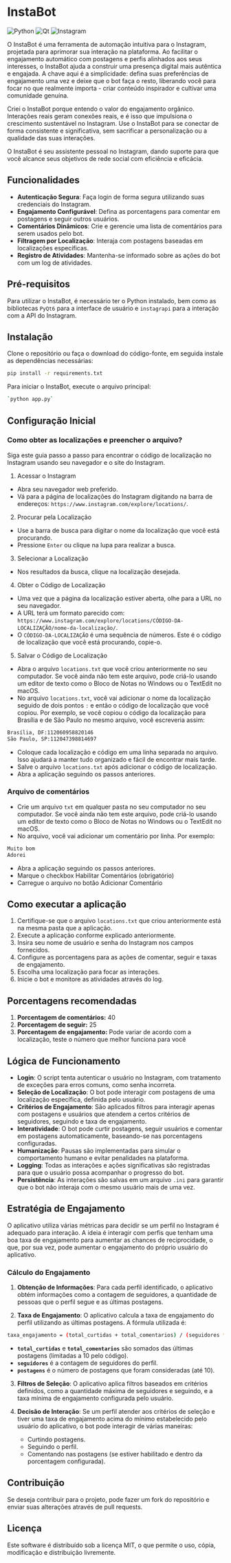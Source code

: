 
# InstaBot
![Python](https://img.shields.io/badge/python-3670A0?style=for-the-badge&logo=python&logoColor=ffdd54)
![Qt](https://img.shields.io/badge/Qt-%23217346.svg?style=for-the-badge&logo=Qt&logoColor=white)
![Instagram](https://img.shields.io/badge/Instagram-%23E4405F.svg?style=for-the-badge&logo=Instagram&logoColor=white)

O InstaBot é uma ferramenta de automação intuitiva para o Instagram, projetada para aprimorar sua interação na plataforma. Ao facilitar o engajamento automático com postagens e perfis alinhados aos seus interesses, o InstaBot ajuda a construir uma presença digital mais autêntica e engajada. A chave aqui é a simplicidade: defina suas preferências de engajamento uma vez e deixe que o bot faça o resto, liberando você para focar no que realmente importa - criar conteúdo inspirador e cultivar uma comunidade genuína.

Criei o InstaBot porque entendo o valor do engajamento orgânico. Interações reais geram conexões reais, e é isso que impulsiona o crescimento sustentável no Instagram. Use o InstaBot para se conectar de forma consistente e significativa, sem sacrificar a personalização ou a qualidade das suas interações.

O InstaBot é seu assistente pessoal no Instagram, dando suporte para que você alcance seus objetivos de rede social com eficiência e eficácia.

## Funcionalidades
- **Autenticação Segura**: Faça login de forma segura utilizando suas credenciais do Instagram.
- **Engajamento Configurável**: Defina as porcentagens para comentar em postagens e seguir outros usuários.
- **Comentários Dinâmicos**: Crie e gerencie uma lista de comentários para serem usados pelo bot.
- **Filtragem por Localização**: Interaja com postagens baseadas em localizações específicas.
- **Registro de Atividades**: Mantenha-se informado sobre as ações do bot com um log de atividades.

## Pré-requisitos
Para utilizar o InstaBot, é necessário ter o Python instalado, bem como as bibliotecas `PyQt6` para a interface de usuário e `instagrapi` para a interação com a API do Instagram.

## Instalação
Clone o repositório ou faça o download do código-fonte, em seguida instale as dependências necessárias:

```bash
pip install -r requirements.txt
```
Para iniciar o InstaBot, execute o arquivo principal:

```bash
`python app.py` 
```
## Configuração Inicial

### Como obter as localizações e preencher o arquivo?
Siga este guia passo a passo para encontrar o código de localização no Instagram usando seu navegador e o site do Instagram. 
 1. Acessar o Instagram  
- Abra seu navegador web preferido. 
- Vá para a página de localizações do Instagram digitando na barra de endereços: `https://www.instagram.com/explore/locations/`. 
2. Procurar pela Localização  
 - Use a barra de busca para digitar o nome da localização que você está procurando. 
- Pressione `Enter` ou clique na lupa para realizar a busca. 
3. Selecionar a Localização  
  - Nos resultados da busca, clique na localização desejada. 
 4. Obter o Código de Localização  
 - Uma vez que a página da localização estiver aberta, olhe para a URL no seu navegador. 
 - A URL terá um formato parecido com: `https://www.instagram.com/explore/locations/CÓDIGO-DA-LOCALIZAÇÃO/nome-da-localização/`. 
 - O `CÓDIGO-DA-LOCALIZAÇÃO` é uma sequência de números. Este é o código de localização que você está procurando, copie-o. 
5. Salvar o Código de Localização
- Abra o arquivo `locations.txt` que você criou anteriormente no seu computador. Se você ainda não tem este arquivo, pode criá-lo usando um editor de texto como o Bloco de Notas no Windows ou o TextEdit no macOS.
- No arquivo `locations.txt`, você vai adicionar o nome da localização seguido de dois pontos `:` e então o código de localização que você copiou. Por exemplo, se você copiou o código da localização para Brasília e de São Paulo no mesmo arquivo, você escreveria assim:
```bash
Brasília, DF:112060958820146
São Paulo, SP:112047398814697
```
- Coloque cada localização e código em uma linha separada no arquivo. Isso ajudará a manter tudo organizado e fácil de encontrar mais tarde.
- Salve o arquivo `locations.txt` após adicionar o código de localização.
- Abra a aplicação seguindo os passos anteriores.

### Arquivo de comentários
- Crie um arquivo `txt` em qualquer pasta no seu computador no seu computador. Se você ainda não tem este arquivo, pode criá-lo usando um editor de texto como o Bloco de Notas no Windows ou o TextEdit no macOS.
- No arquivo, você vai adicionar um comentário por linha. Por exemplo:
```bash
Muito bom
Adorei
```
- Abra a aplicação seguindo os passos anteriores.
- Marque o checkbox Habilitar Comentários (obrigatório)
- Carregue o arquivo no botão Adicionar Comentário

## Como executar a aplicação

1.  Certifique-se que o arquivo `locations.txt` que criou anteriormente está na mesma pasta que a aplicação.
2. Execute a aplicação conforme explicado anteriormente.
3. Insira seu nome de usuário e senha do Instagram nos campos fornecidos.
4.  Configure as porcentagens para as ações de comentar, seguir e taxas de engajamento.
5.  Escolha uma localização para focar as interações.
6.  Inicie o bot e monitore as atividades através do log.

## Porcentagens recomendadas

1. **Porcentagem de comentários:** 40
2. **Porcentagem de seguir:** 25
3. **Porcentagem de engajamento:** Pode variar de acordo com a localização, teste o número que melhor funciona para você

## Lógica de Funcionamento

-   **Login**: O script tenta autenticar o usuário no Instagram, com tratamento de exceções para erros comuns, como senha incorreta.
-   **Seleção de Localização**: O bot pode interagir com postagens de uma localização específica, definida pelo usuário.
-   **Critérios de Engajamento**: São aplicados filtros para interagir apenas com postagens e usuários que atendem a certos critérios de seguidores, seguindo e taxa de engajamento.
-   **Interatividade**: O bot pode curtir postagens, seguir usuários e comentar em postagens automaticamente, baseando-se nas porcentagens configuradas.
-   **Humanização**: Pausas são implementadas para simular o comportamento humano e evitar penalidades na plataforma.
-   **Logging**: Todas as interações e ações significativas são registradas para que o usuário possa acompanhar o progresso do bot.
-   **Persistência**: As interações são salvas em um arquivo `.ini` para garantir que o bot não interaja com o mesmo usuário mais de uma vez.

## Estratégia de Engajamento

O aplicativo utiliza várias métricas para decidir se um perfil no Instagram é adequado para interação. A ideia é interagir com perfis que tenham uma boa taxa de engajamento para aumentar as chances de reciprocidade, o que, por sua vez, pode aumentar o engajamento do próprio usuário do aplicativo.

### Cálculo do Engajamento

1.  **Obtenção de Informações**: Para cada perfil identificado, o aplicativo obtém informações como a contagem de seguidores, a quantidade de pessoas que o perfil segue e as últimas postagens.
    
2.  **Taxa de Engajamento**: O aplicativo calcula a taxa de engajamento do perfil utilizando as últimas postagens. A fórmula utilizada é:
```bash
taxa_engajamento = (total_curtidas + total_comentarios) / (seguidores * postagens) * 100
```
-   **`total_curtidas`** e **`total_comentarios`** são somados das últimas postagens (limitadas a 10 pelo código).
-   **`seguidores`** é a contagem de seguidores do perfil.
-   **`postagens`** é o número de postagens que foram consideradas (até 10).

3.  **Filtros de Seleção**: O aplicativo aplica filtros baseados em critérios definidos, como a quantidade máxima de seguidores e seguindo, e a taxa mínima de engajamento configurada pelo usuário.
    
4.  **Decisão de Interação**: Se um perfil atender aos critérios de seleção e tiver uma taxa de engajamento acima do mínimo estabelecido pelo usuário do aplicativo, o bot pode interagir de várias maneiras:
    
    -   Curtindo postagens.
    -   Seguindo o perfil.
    -   Comentando nas postagens (se estiver habilitado e dentro da porcentagem configurada).

## Contribuição

Se deseja contribuir para o projeto, pode fazer um fork do repositório e enviar suas alterações através de pull requests.

## Licença

Este software é distribuído sob a licença MIT, o que permite o uso, cópia, modificação e distribuição livremente.
